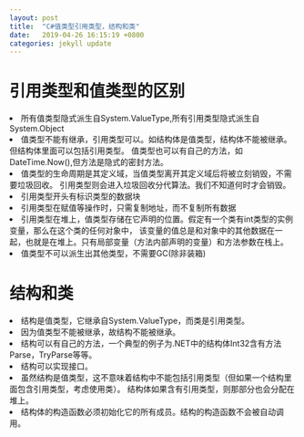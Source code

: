 ```yaml
---
layout: post
title:  "C#值类型引用类型，结构和类"
date:   2019-04-26 16:15:19 +0800
categories: jekyll update
---
```

# 引用类型和值类型的区别
<li>所有值类型隐式派生自System.ValueType,所有引用类型隐式派生自System.Object</li>
<li>值类型不能有继承，引用类型可以。如结构体是值类型，结构体不能被继承。但结构体里面可以包括引用类型。
值类型也可以有自己的方法，如DateTime.Now(),但方法是隐式的密封方法。</li>
<li>值类型的生命周期是其定义域，当值类型离开其定义域后将被立刻销毁，不需要垃圾回收。
引用类型则会进入垃圾回收分代算法。我们不知道何时才会销毁。</li>
<li>引用类型开头有标识类型的数据块</li>
<li>引用类型在赋值等操作时，只需复制地址，而不复制所有数据</li>
<li>引用类型在堆上，值类型存储在它声明的位置。假定有一个类有int类型的实例变量，那么在这个类的任何对象中，
该变量的值总是和对象中的其他数据在一起，也就是在堆上。只有局部变量（方法内部声明的变量）和方法参数在栈上。</li>
<li>值类型不可以派生出其他类型，不需要GC(除非装箱)</li>

# 结构和类
<li>结构是值类型，它继承自System.ValueType，而类是引用类型。</li>
<li>因为值类型不能被继承，故结构不能被继承。</li>
<li>结构可以有自己的方法，一个典型的例子为.NET中的结构体Int32含有方法Parse，TryParse等等。</li>
<li>结构可以实现接口。</li>
<li>虽然结构是值类型，这不意味着结构中不能包括引用类型（但如果一个结构里面包含引用类型，考虑使用类）。
结构体如果含有引用类型，则那部分也会分配在堆上。</li>
<li>结构体的构造函数必须初始化它的所有成员。结构的构造函数不会被自动调用。</li>
